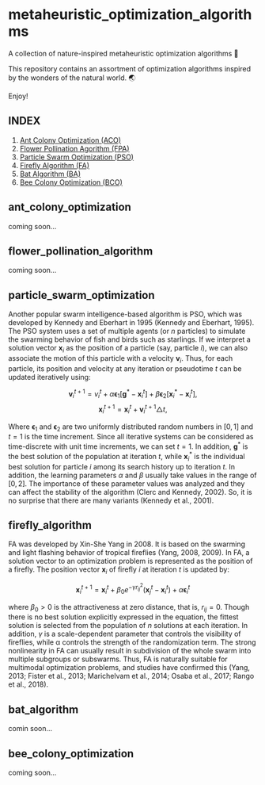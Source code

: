 # metaheuristic_optimization_algorithms
A collection of nature-inspired metaheuristic optimization algorithms 🐜

This repository contains an assortment of optimization algorithms inspired by the wonders of the natural world. 🌏

Enjoy!

## INDEX
1. [Ant Colony Optimization (ACO)](#ant_colony_optimization)
2. [Flower Pollination Agorithm (FPA)](#flower_pollination_algorithm)
3. [Particle Swarm Optimization (PSO)](#particle_swarm_optimization)
4. [Firefly Algorithm (FA)](#firefly_algorithm)
5. [Bat Algorithm (BA)](#bat_alogithm)
6. [Bee Colony Optimization (BCO)](#bee_colony_optimization)

## ant_colony_optimization
coming soon...

## flower_pollination_algorithm
coming soon...

## particle_swarm_optimization
Another popular swarm intelligence-based algorithm is PSO, which was developed by Kennedy and Eberhart in 1995 (Kennedy and Eberhart, 1995). The PSO system uses a set of multiple agents (or $n$ particles) to simulate the swarming behavior of fish and birds such as starlings. If we interpret a solution vector $\boldsymbol{x}_i$ as the position of a particle (say, particle $i$), we can also associate the motion of this particle with a velocity $\boldsymbol{v}_i$. Thus, for each particle, its position and velocity at any iteration or pseudotime $t$ can be updated iteratively using:

$$\begin{equation} \boldsymbol{v}_i^{t+1}=v_i^t+\alpha \boldsymbol{\epsilon}_1[\boldsymbol{g}^*-\boldsymbol{x}_i^t]+\beta \boldsymbol{\epsilon}_2[\boldsymbol{x}_i^* - \boldsymbol{x}_i^t],\end{equation}$$
$$\begin{equation}\boldsymbol{x}_i^{t+1}=\boldsymbol{x}_i^t+\boldsymbol{v}_i^{t+1}\triangle t,\end{equation}$$

Where $\boldsymbol{\epsilon}_1$ and $\boldsymbol{\epsilon}_2$ are two uniformly distributed random numbers in $[0,1]$ and $t = 1$ is the time increment. Since all iterative systems can be considered as time-discrete with unit time increments, we can set $t = 1$. In addition, $\boldsymbol{g}^*$ is the best solution of the population at iteration $t$, while $\boldsymbol{x}_i^*$ is the individual best solution for particle $i$ among its search history up to iteration $t$. In addition, the learning parameters $α$ and $β$ usually take values in the range of $[0,2]$. The importance of these parameter values was analyzed and they can affect the stability of the algorithm (Clerc and Kennedy, 2002). So, it is no surprise that there are many variants (Kennedy et al., 2001).

## firefly_algorithm
FA was developed by Xin-She Yang in 2008. It is based on the swarming and light flashing behavior of tropical fireflies (Yang, 2008, 2009). In FA, a solution vector to an optimization problem is represented as the position of a firefly. The position vector $\boldsymbol{x}_i$ of firefly $i$ at iteration $t$ is updated by:

$$\begin{equation} \boldsymbol{x}_i^{t+1}=\boldsymbol{x}_i^t+\beta_0 e^{-\gamma r^2_{ij}}(\boldsymbol{x}_j^t-\boldsymbol{x}_i^t)+\alpha \boldsymbol{\epsilon}_i^t\end{equation}$$

where $β_0 > 0$ is the attractiveness at zero distance, that is, $r_{ij} = 0$. Though there is no best solution explicitly expressed in the equation, the fittest solution is selected from the population of $n$ solutions at each iteration. In addition, $γ$ is a scale-dependent parameter that controls the visibility of fireflies, while α controls the strength of the randomization term. The strong nonlinearity in FA can usually result in subdivision of the whole swarm into multiple subgroups or subswarms. Thus, FA is naturally suitable for multimodal optimization problems, and studies have confirmed this (Yang, 2013; Fister et al., 2013; Marichelvam et al., 2014; Osaba et al., 2017; Rango et al., 2018).

## bat_algorithm
comin soon...

## bee_colony_optimization
coming soon...
